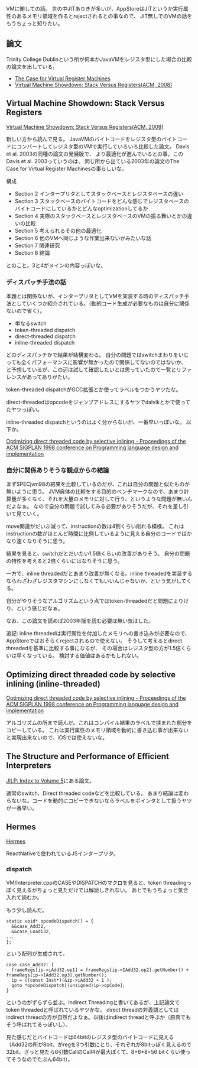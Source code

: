 VMに関しての話。
世の中JITありきが多いが、AppStoreはJITというか実行属性のあるメモリ領域を作るとrejectされるとの事なので、
JIT無しでのVMの話をもうちょっと知りたい。

## 論文

Trinity College Dublinという所が何本かJavaVMをレジスタ型にした場合の比較の論文を出している。

- [The Case for Virtual Register Machines](https://mural.maynoothuniversity.ie/10191/1/KC-Case-2003.pdf)
- [Virtual Machine Showdown: Stack Versus Registers(ACM, 2008)](https://dl.acm.org/doi/pdf/10.1145/1328195.1328197)

## Virtual Machine Showdown: Stack Versus Registers
 
[Virtual Machine Showdown: Stack Versus Registers(ACM, 2008)](https://dl.acm.org/doi/pdf/10.1145/1328195.1328197)

新しい方から読んで見る。
JavaVMのバイトコードをレジスタ型のバイトコードにコンバートしてレジスタ型のVMで実行していろいろ比較した論文。
Davis et al. 2003の同種の論文の発展版で、
より最適化が進んでいるとの事。このDavis et al. 2003っていうのは、
同じ所から出ている2003年の論文のThe Case for Virtual Register Machinesの事らしいな。

構成

- Section 2 インタープリタとしてスタックベースとレジスタベースの違い
- Section 3 スタックベースのバイトコードをどんな感じでレジスタベースのバイトコードにしているかとどんなoptimizationしてるか
- Section 4 実際のスタックベースとレジスタベースのVMの振る舞いとかの違いの比較
- Section 5 考えられるその他の最適化
- Section 6 他のVMへ同じような作業出来ないかみたいな話
- Section 7 関連研究
- Section 8 結論

とのこと。3と4がメインの内容っぽいな。

### ディスパッチ手法の話

本題とは関係ないが、インタープリタとしてVMを実装する時のディスパッチ手法としていくつか紹介されている。（動的コード生成が必要なものは自分に関係ないので省く）。

- 単なるswitch
- token-threaded dispatch
- direct-threaded dispatch
- inline-threaded dispatch

どのディスパッチかで結果が結構変わる。
自分の問題ではswitchまわりをいじっても全くパフォーマンスに影響が無かったので関係してないのではないか、
と予想しているが、この辺は試して確認したいとは思っていたので一覧とリファレンスがあってありがたい。

token-threaded dispatchがGCC拡張とか使ってラベルをつかうヤツだな。

direct-threadedはopcodeをジャンプアドレスにするヤツでdalvikとかで使ってたヤツっぽい。

inline-threaded dispatchというのはよく分からないが、一番早いっぽいな。
以下か。

[Optimizing direct threaded code by selective inlining - Proceedings of the ACM SIGPLAN 1998 conference on Programming language design and implementation](https://dl.acm.org/doi/10.1145/277650.277743)

### 自分に関係ありそうな観点からの結論

まずSPECjvm98の結果を比較しているのだが、これは自分の問題と似たものが無いように思う。
JVM自体の比較をする目的のベンチマークなので、あまり計算量が多くなく、それを大量のメモリに対して行う、というような問題が無いんだよなぁ。
なので自分の問題で試してみる必要がありそうだが、それを差し引いて見ていく。

move関連がだいぶ減って、instructionの数は4割くらい削れる模様。
これはinstructionの数がほとんど時間に比例しているように見える自分のコードではかなり速くなりそうに思う。

結果を見ると、switchだとだいたい1.5倍くらいの改善がありそう。
自分の問題の特性を考えると2倍くらいにはなりそうに思う。

一方で、inline threadedだとあまり改善が無くなる。inline threadedを実装するならわざわざレジスタマシンにしなくてもいいんじゃないか、という気がしてくる。

自分がやりそうなアルゴリズムという点ではtoken-threadedだと問題によりけり、という感じだなぁ。

なお、この論文を読めば2003年版を読む必要は無い気はした。

追記: inline threadedは実行属性を付加したメモリへの書き込みが必要なので、AppStoreではおそらくrejectされるので使えない。
そうして考えるとdirect threadedを基準に比較する事になるが、
その場合はレジスタ型の方が1.5倍くらいは早くなっている。
検討する価値はあるかもしれない。

## Optimizing direct threaded code by selective inlining  (inline-threaded)

[Optimizing direct threaded code by selective inlining - Proceedings of the ACM SIGPLAN 1998 conference on Programming language design and implementation](https://dl.acm.org/doi/10.1145/277650.277743)

アルゴリズムの所まで読んだ。これはコンパイル結果のラベルで挟まれた部分をコピーしている。
これは実行属性のメモリ領域を動的に書き込む事が出来ないと実現出来ないので、iOSでは使えないな。

## The Structure and Performance of Efficient Interpreters

[JILP: Index to Volume 5](https://jilp.org/vol5/)にある論文。

通常のswitch、Direct threaded codeなどを比較している。
あまり結論は変わらないな。コードを動的にコピーできないならラベルをポインタとして扱うヤツが一番早い。

## Hermes

[Hermes](https://hermesengine.dev/)

ReactNativeで使われているJSインタープリタ。

### dispatch

VM/Interpreter.cppのCASEやDISPATCHのマクロを見ると、token threadingっぽく見えるがちょっと見ただけでは解読しきれない。
あとでもうちょっと気合入れて読むか。

もう少し読んだ。

```
static void* opcodeDispatch[] = {
  &&case_Add32,
  &&case_Loadi32,
...
};
```

という配列が生成されて、

```
case case_Add32: {
  frameRegs[ip->iAdd32.op1] = frameRegs[ip->IAdd32.op2].getNumber() + frameRegs[ip->IAdd32.op3].getNumber();
  ip = ((const Inst*)(&ip->iAdd32 + 1 );
  goto *opcodeDispatch[(unsigned)ip->opCode];
}
```

というのがずらずら並ぶ。Indirect Threadingと書いてあるが、上記論文でtoken threadedと呼ばれているヤツかな。
direct threadの対義語としてはindirect threadの方が自然だよなぁ。以後はindirect threadと呼ぶか（原典でもそう呼ばれてるっぽいし）。

見た感じだとバイトコードは64bitのレジスタ型のバイトコードに見える（Add32の所が8bit、がregを3つ引数にとり、それぞれが8bitっぽく見えるので32bit、ざっと見たら6引数CallのCall4が最大ぽくて、8+6*8=56 bitくらい使ってそうなのでたぶん64bit）。

